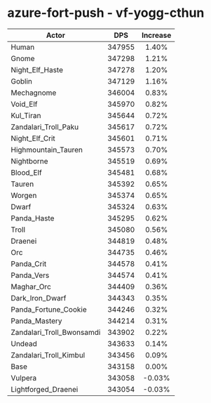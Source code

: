 # azure-fort-push - vf-yogg-cthun
| Actor | DPS | Increase |
|---|:---:|:---:|
|Human|347955|1.40%|
|Gnome|347298|1.21%|
|Night_Elf_Haste|347278|1.20%|
|Goblin|347129|1.16%|
|Mechagnome|346004|0.83%|
|Void_Elf|345970|0.82%|
|Kul_Tiran|345644|0.72%|
|Zandalari_Troll_Paku|345617|0.72%|
|Night_Elf_Crit|345601|0.71%|
|Highmountain_Tauren|345573|0.70%|
|Nightborne|345519|0.69%|
|Blood_Elf|345481|0.68%|
|Tauren|345392|0.65%|
|Worgen|345374|0.65%|
|Dwarf|345324|0.63%|
|Panda_Haste|345295|0.62%|
|Troll|345080|0.56%|
|Draenei|344819|0.48%|
|Orc|344735|0.46%|
|Panda_Crit|344578|0.41%|
|Panda_Vers|344574|0.41%|
|Maghar_Orc|344409|0.36%|
|Dark_Iron_Dwarf|344343|0.35%|
|Panda_Fortune_Cookie|344246|0.32%|
|Panda_Mastery|344214|0.31%|
|Zandalari_Troll_Bwonsamdi|343902|0.22%|
|Undead|343633|0.14%|
|Zandalari_Troll_Kimbul|343456|0.09%|
|Base|343158|0.00%|
|Vulpera|343058|-0.03%|
|Lightforged_Draenei|343054|-0.03%|
